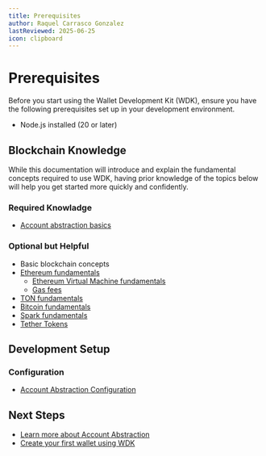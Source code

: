 ```yaml
---
title: Prerequisites
author: Raquel Carrasco Gonzalez
lastReviewed: 2025-06-25
icon: clipboard
---
```


# Prerequisites

Before you start using the Wallet Development Kit (WDK), ensure you have the following prerequisites set up in your development environment.

- Node.js installed (20 or later)


## Blockchain Knowledge

While this documentation will introduce and explain the fundamental concepts required to use WDK, having prior knowledge of the topics below will help you get started more quickly and confidently.

### Required Knowladge

- [Account abstraction basics](./account-abstraction-basics.md)

### Optional but Helpful

- Basic blockchain concepts
- [Ethereum fundamentals](https://ethereum.org/en/what-is-ethereum/)
  - [Ethereum Virtual Machine fundamentals](https://ethereum.org/en/developers/docs/evm/)
  - [Gas fees](https://ethereum.org/en/gas/)
- [TON fundamentals](https://docs.ton.org/v3/concepts/dive-into-ton/introduction)
- [Bitcoin fundamentals](https://developer.bitcoin.org/devguide/block_chain.html)
- [Spark fundamentals](https://docs.spark.money/home/welcome)
- [Tether Tokens](https://tether.to/en/)

## Development Setup

### Configuration

- [Account Abstraction Configuration](../7-developer-guide/account-abstraction.md)


## Next Steps

* [Learn more about Account Abstraction](./account-abstraction-basics.md)
* [Create your first wallet using WDK](./quick-start.md)